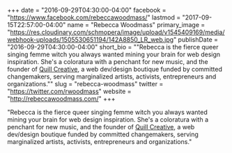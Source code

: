 +++
date = "2016-09-29T04:30:00-04:00"
facebook = "https://www.facebook.com/rebeccawoodmass/"
lastmod = "2017-09-15T22:57:00-04:00"
name = "Rebecca Woodmass"
primary_image = "https://res.cloudinary.com/schmopera/image/upload/v1545409169/media/webhook-uploads/1505530651194/142A8850_LR_web.jpg"
publishDate = "2016-09-29T04:30:00-04:00"
short_bio = "&quot;Rebecca is the fierce queer singing femme witch you always wanted mining your brain for web design inspiration. She&#039;s a coloratura with a penchant for new music, and the founder of [Quill Creative](http://quillcreatelive.com/), a web dev/design boutique funded by committed changemakers, serving marginalized artists, activists, entrepreneurs and organizations.&quot;"
slug = "rebecca-woodmass"
twitter = "https://twitter.com/rwoodmass"
website = "http://rebeccawoodmass.com/"
+++

"Rebecca is the fierce queer singing femme witch you always wanted mining your brain for web design inspiration. She's a coloratura with a penchant for new music, and the founder of [Quill Creative](http://quillcreatelive.com/), a web dev/design boutique funded by committed changemakers, serving marginalized artists, activists, entrepreneurs and organizations."
